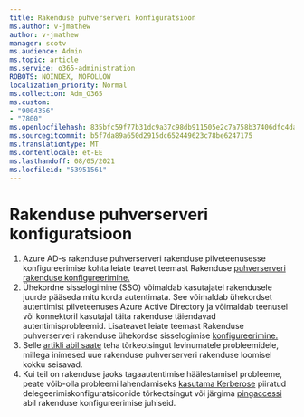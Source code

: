 ```yaml
---
title: Rakenduse puhverserveri konfiguratsioon
ms.author: v-jmathew
author: v-jmathew
manager: scotv
ms.audience: Admin
ms.topic: article
ms.service: o365-administration
ROBOTS: NOINDEX, NOFOLLOW
localization_priority: Normal
ms.collection: Adm_O365
ms.custom:
- "9004356"
- "7800"
ms.openlocfilehash: 835bfc59f77b31dc9a37c98db911505e2c7a758b37406dfc4da2d139afa61db5
ms.sourcegitcommit: b5f7da89a650d2915dc652449623c78be6247175
ms.translationtype: MT
ms.contentlocale: et-EE
ms.lasthandoff: 08/05/2021
ms.locfileid: "53951561"
---
```

# <a name="app-proxy-configuration"></a>Rakenduse puhverserveri konfiguratsioon

1. Azure AD-s rakenduse puhverserveri rakenduse pilveteenusesse konfigureerimise kohta leiate teavet teemast Rakenduse [puhverserveri rakenduse konfigureerimine.](https://docs.microsoft.com/azure/active-directory/application-proxy-config-how-to)
2. Ühekordne sisselogimine (SSO) võimaldab kasutajatel rakendusele juurde pääseda mitu korda autentimata. See võimaldab ühekordset autentimist pilveteenuses Azure Active Directory ja võimaldab teenusel või konnektoril kasutajal täita rakenduse täiendavad autentimisprobleemid. Lisateavet leiate teemast Rakenduse puhverserveri rakenduse ühekordse sisselogimise [konfigureerimine.](https://docs.microsoft.com/azure/active-directory/application-proxy-config-sso-how-to)
3. Selle [artikli abil saate](https://docs.microsoft.com/azure/active-directory/application-proxy-config-problem) teha tõrkeotsingut levinumatele probleemidele, millega inimesed uue rakenduse puhverserveri rakenduse loomisel kokku seisavad.
4. Kui teil on rakenduse jaoks tagaautentimise häälestamisel probleeme, peate võib-olla probleemi lahendamiseks [kasutama Kerberose](https://docs.microsoft.com/azure/active-directory/application-proxy-back-end-kerberos-constrained-delegation-how-to) piiratud delegeerimiskonfiguratsioonide tõrkeotsingut või järgima [pingaccessi](https://docs.microsoft.com/azure/active-directory/application-proxy-back-end-ping-access-how-to) abil rakenduse konfigureerimise juhiseid.
